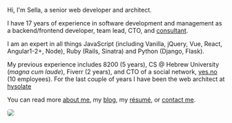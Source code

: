 Hi, I'm Sella, a senior web developer and architect.

I have 17 years of experience in software development and management as a backend/frontend developer, team lead, CTO, and [consultant](/consulting). 

I am an expert in all things JavaScript (including Vanilla, jQuery, Vue, React, Angular1-2+, Node), Ruby (Rails, Sinatra) and Python (Django, Flask).

My previous experience includes 8200 (5 years), CS @ Hebrew University (*magna cum laude*), Fiverr (2 years), and CTO of a social network, [yes.no](https://medium.com/@sellarafaeli/yes-no-architecture-of-a-social-network-startup-in-2016-d6d2989ca1b3) (10 employees). For the last couple of years I have been the web architect at [hysolate](https://www.hysolate.com/)

You can read more [about me](/about.html), my [blog](/blog/index.html), my [résumé](/sella_rafaeli_cv_dec_17.pdf), or [contact me](/contact.html).

<!-- I am also into [software](/software.html), [hiking](/hiking.html), [psychology](/psychology.html), [spirituality](/spirituality.html), and [languages](/languages.html). 

* [About me](/about.html)
* [Blog](/blog.html)
* [Résumé](/cv_sella_rafaeli_march_17.pdf)

* [Contact](/contact.html)
 -->
<div class='center'>
  <img src="https://imgur.com/NJoZJIs.jpg"  style='border-radius: 5px'>
</div>

<!-- * [Creative](/creative.html) -->
<!-- * [Podcast](/podcast) -->

